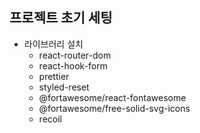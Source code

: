 ## 프로젝트 초기 세팅

- 라이브러리 설치
    - react-router-dom
    - react-hook-form
    - prettier
    - styled-reset
    - @fortawesome/react-fontawesome
    - @fortawesome/free-solid-svg-icons
    - recoil
    